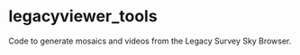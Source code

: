 legacyviewer\_tools
===================

Code to generate mosaics and videos from the Legacy Survey Sky Browser.

